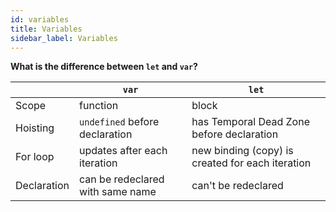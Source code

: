 ```yaml
---
id: variables
title: Variables
sidebar_label: Variables
---
```


**What is the difference between `let` and `var`?**

|             | `var`                            | `let`                                            |
| ----------- | -------------------------------- | ------------------------------------------------ |
| Scope       | function                         | block                                            |
| Hoisting    | `undefined` before declaration   | has Temporal Dead Zone before declaration        |
| For loop    | updates after each iteration     | new binding (copy) is created for each iteration |
| Declaration | can be redeclared with same name | can't be redeclared                              |


